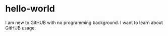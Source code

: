 # hello-world
I am new to GitHUB with no programming background. I want to learn about GitHUB usage.
